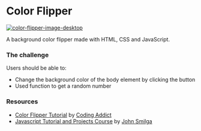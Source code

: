 # Color Flipper

[![color-flipper-image-desktop](https://user-images.githubusercontent.com/20262557/182350576-af2b18c0-668c-4f8c-b6f5-19d8e32d3d80.JPG)](https://joemar-ceneza.github.io/color-flipper/)

A background color flipper made with HTML, CSS and JavaScript.

### The challenge

Users should be able to:

- Change the background color of the body element by clicking the button
- Used function to get a random number

### Resources

- [Color Flipper Tutorial](https://www.youtube.com/watch?v=c5SIG7Ie0dM&t=421s) by [Coding Addict](https://www.youtube.com/channel/UCMZFwxv5l-XtKi693qMJptA)
- [Javascript Tutorial and Projects Course](https://www.udemy.com/course/javascript-tutorial-for-beginners-w/) by [John Smilga](https://www.johnsmilga.com/)

